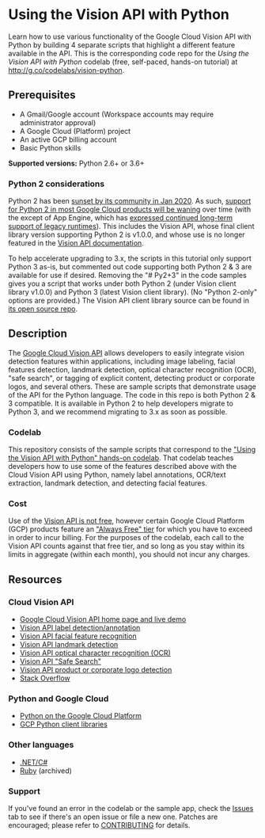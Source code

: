 # Using the Vision API with Python

Learn how to use various functionality of the Google Cloud Vision API with Python by building 4 separate scripts that highlight a different feature available in the API. This is the corresponding code repo for the _Using the Vision API with Python_ codelab (free, self-paced, hands-on tutorial) at <http://g.co/codelabs/vision-python>.

## Prerequisites

- A Gmail/Google account (Workspace accounts may require administrator approval)
- A Google Cloud (Platform) project
- An active GCP billing account
- Basic Python skills

**Supported versions:** Python 2.6+ or 3.6+

### Python 2 considerations


Python 2 has been [sunset by its community in Jan 2020](http://python.org/doc/sunset-python-2). As such, [support for Python 2 in most Google Cloud products will be waning](https://cloud.google.com/python/docs/python2-sunset) over time (with the except of App Engine, which has [expressed continued long-term support of legacy runtimes](https://cloud.google.com/appengine/docs/standard/long-term-support)). This includes the Vision API, whose final client library version supporting Python 2 is v1.0.0, and whose use is no longer featured in the [Vision API documentation](http://cloud.google.com/vision/docs).

To help accelerate upgrading to 3.x, the scripts in this tutorial only support Python 3 as-is, but commented out code supporting both Python 2 & 3 are available for use if desired. Removing the "# Py2+3" in the code samples gives you a script that works under both Python 2 (under Vision client library v1.0.0) and Python 3 (latest Vision client library). (No "Python 2-only" options are provided.) The Vision API client library source can be found in [its open source repo](https://github.com/googleapis/python-vision).


## Description

The [Google Cloud Vision API](https://cloud.google.com/vision) allows developers to easily integrate vision detection features within applications, including image labeling, facial features detection, landmark detection, optical character recognition (OCR), "safe search", or tagging of explicit content, detecting product or corporate logos, and several others. These are sample scripts that demonstrate usage of the API for the Python language. The code in this repo is both Python 2 & 3 compatible. It is available in Python 2 to help developers migrate to Python 3, and we recommend migrating to 3.x as soon as possible.

### Codelab

This repository consists of the sample scripts that correspond to the ["Using the Vision API with Python" hands-on codelab](http://g.co/codelabs/vision-python). That codelab teaches developers how to use some of the features described above with the Cloud Vision API using Python, namely label annotations, OCR/text extraction, landmark detection, and detecting facial features.

### Cost

Use of the [Vision API is not free](https://cloud.google.com/vision/pricing), however certain Google Cloud Platform (GCP) products feature an ["Always Free" tier](https://cloud.google.com/free/docs/gcp-free-tier#always-free) for which you have to exceed in order to incur billing. For the purposes of the codelab, each call to the Vision API counts against that free tier, and so long as you stay within its limits in aggregate (within each month), you should not incur any charges.

## Resources

### Cloud Vision API

- [Google Cloud Vision API home page and live demo](https://cloud.google.com/vision)
- [Vision API label detection/annotation](https://cloud.google.com/vision/docs/labels)
- [Vision API facial feature recognition](https://cloud.google.com/vision/docs/detecting-faces)
- [Vision API landmark detection](https://cloud.google.com/vision/docs/detecting-landmarks)
- [Vision API optical character recognition (OCR)](https://cloud.google.com/vision/docs/ocr)
- [Vision API "Safe Search"](https://cloud.google.com/vision/docs/detecting-safe-search)
- [Vision API product or corporate logo detection](https://cloud.google.com/vision/docs/detecting-logos)
- [Stack Overflow](https://stackoverflow.com/questions/tagged/google-cloud-vision)

### Python and Google Cloud

- [Python on the Google Cloud Platform](https://cloud.google.com/python)
- [GCP Python client libraries](https://googlecloudplatform.github.io/google-cloud-python)

### Other languages

- [.NET/C#](https://codelabs.developers.google.com/codelabs/cloud-vision-api-csharp)
- [Ruby](https://web.archive.org/web/20201009194731/https://codelabs.developers.google.com/codelabs/cloud-vision-api-ruby) (archived)

### Support

If you've found an error in the codelab or the sample app, check the [Issues](https://github.com/googlecodelabs/cloud-vision-python/issues) tab to see if there's an open issue or file a new one. Patches are encouraged; please refer to [CONTRIBUTING](CONTRIBUTING.md) for details.
